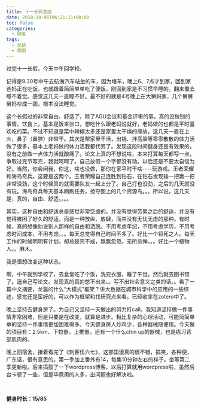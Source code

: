 ```yaml
---
title: 十一长假总结
date: 2018-10-06T06:21:11+00:00
toc: false
categories:
  - 随笔
tags:
  - 总结
  - 假期
---
```



过完十一长假，今天中午回学校。
<!--more-->  
记得是9.30号中午去航海汽车站坐的车，因为堵车，晚上6、7点才到家，回到家爸妈正在吃饭，也就跟着简简单单吃了便饭。刚回到家是不习惯早睡的。翻来覆去睡不着觉。感觉这几天一直睡不好。最不好的就是4号晚上在大舅妈家，几个舅舅舅妈吵成一团，根本没法睡觉。

这个长假过的非常自由、舒适了，除了AGU会议和基金评审的事，真的没做别的事情。饮食上，基本是饭来张口，想吃什么跟老妈说就好，老妈做的也都是平时喜欢吃的菜。不过不知道是菜中辣椒太多还是家里太干燥的缘故，这几天一直在上火，鼻子（鼻腔）非常干。其次是帮家里干活，出锅、拌高粱等零零散散的体力活做了很多，基本上老妈做的体力活我都代劳了。发现这段时间健身还是有效果的，没有之前做一点体力活就酸痛了。论文上真的不想说啥，本来打算每天都写一点，争取过完节写完，我就呵呵了。自己放假一个字都没有动。以后还是不要太自信为好。当然，你会问我，你这，啥也没做，那你在家平时干啥----玩游戏。王者荣耀和海岛奇兵。这要是这两个。王者荣耀自己连胜到钻石，在钻石发现输一把赢一把非常没劲，这个时候真的就需要队友一起上分了。自己打也没劲，之后的几天就没有玩。海岛奇兵每天基本刷刷任务，抢夺图上的几个资源岛。。。所以说，这几天是，真的，自由、舒适。。。。

其实，这种自由和舒适总是感觉非常空虚的。并没有觉得劳累之后的舒适，并没有觉得被困了好久的舒适，而是一种放纵、放肆，而并没有无忧无虑的那种。有时候，真的想像劝说别人那样的自由和洒脱。不用考虑年纪，不用考虑学历，不用考虑时间成本，不用考虑。。。每天总觉得自己时间不多了。好比一个将死之人。每天工作的时候明明有计划，却总是完不成，飘飘忽忽。无所忌惮。。。好比一个植物人。。麻木。

我是很想改变这种状态。

啊，中午就到学校了，去食堂吃了个饭，洗完衣服，睡了午觉，然后就去图书馆了。逼自己写论文。发现真的真的憋不出来。。写不出社会意义之类的话。。看了一篇中文摘要，龙瀛的什么“大模式”框架？讲大数据在城市科学中的应用的一些综述，感觉还是蛮好的，可以作为框架和找研究点来看。已经收率在zotero中了。

晚上坚持去健身房了。为自己又坚持一天做出的努力打call。我知道坚持做一件事情非常困难，但是只要是在改变，就算是进步。相比复杂的心理活动，可能简简单单的坚持一件事情更加困难得多。今天健身房人炒鸡少，各种器械随便用。今天做的项目有：2.5km、下拉器，上推器，还有一个什么chin up的器械，也是练习背部肌肉的。

晚上回宿舍，接着看完了《刺客伍六七》，这部国漫真的很不错，搞笑，各种梗，广东话，很有意思的。第一季加上番外有14，每集10分钟左右的样子。坐等第二季更新啦。后来捣鼓了一下wordpress博客，以后打算就用wordpress啦，虽然后台卡顿了一些，但是毕竟用的人多，出问题也好解决啦。

&nbsp;

<strong>健身时长：15/85</strong>